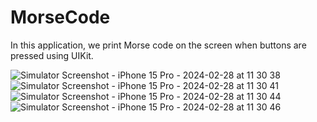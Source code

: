 # MorseCode
In this application, we print Morse code on the screen when buttons are pressed using UIKit.


![Simulator Screenshot - iPhone 15 Pro - 2024-02-28 at 11 30 38](https://github.com/yavuzkaanakyuz/MorseCode/assets/108089860/84552c6c-7c94-42f7-b502-9253efa55492)
![Simulator Screenshot - iPhone 15 Pro - 2024-02-28 at 11 30 41](https://github.com/yavuzkaanakyuz/MorseCode/assets/108089860/acda18f4-31e2-4ed2-bb33-b074a77a5972)
![Simulator Screenshot - iPhone 15 Pro - 2024-02-28 at 11 30 44](https://github.com/yavuzkaanakyuz/MorseCode/assets/108089860/4d7df02c-de68-4c89-8c72-48934a9cb926)
![Simulator Screenshot - iPhone 15 Pro - 2024-02-28 at 11 30 46](https://github.com/yavuzkaanakyuz/MorseCode/assets/108089860/39bcf289-d617-4fef-ac83-8bd3b329889c)
